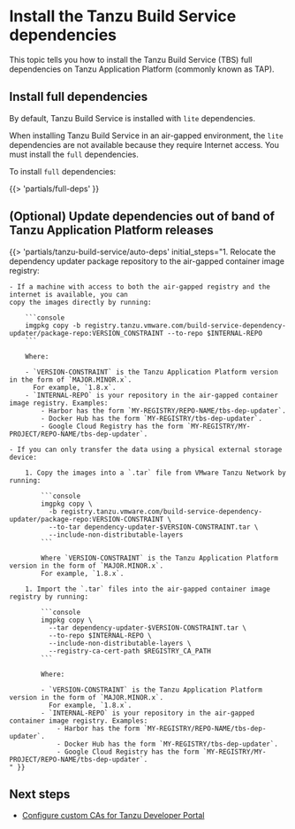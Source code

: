 # Install the Tanzu Build Service dependencies

This topic tells you how to install the Tanzu Build Service (TBS) full dependencies
on Tanzu Application Platform (commonly known as TAP).

## <a id='full-deps'></a> Install full dependencies

By default, Tanzu Build Service is installed with `lite` dependencies.

When installing Tanzu Build Service in an air-gapped environment, the `lite` dependencies
are not available because they require Internet access.
You must install the `full` dependencies.

To install `full` dependencies:

<!-- The below partial is in the docs-tap/partials directory -->

{{> 'partials/full-deps' }}

## <a id='auto-deps-update'></a> (Optional) Update dependencies out of band of Tanzu Application Platform releases

{{> 'partials/tanzu-build-service/auto-deps' initial_steps="1. Relocate the dependency updater package repository to the air-gapped container image registry:

    - If a machine with access to both the air-gapped registry and the internet is available, you can
    copy the images directly by running:

        ```console
        imgpkg copy -b registry.tanzu.vmware.com/build-service-dependency-updater/package-repo:VERSION_CONSTRAINT --to-repo $INTERNAL-REPO
        ```

        Where:

        - `VERSION-CONSTRAINT` is the Tanzu Application Platform version in the form of `MAJOR.MINOR.x`.
          For example, `1.8.x`.
        - `INTERNAL-REPO` is your repository in the air-gapped container image registry. Examples:
            - Harbor has the form `MY-REGISTRY/REPO-NAME/tbs-dep-updater`.
            - Docker Hub has the form `MY-REGISTRY/tbs-dep-updater`.
            - Google Cloud Registry has the form `MY-REGISTRY/MY-PROJECT/REPO-NAME/tbs-dep-updater`.

    - If you can only transfer the data using a physical external storage device:

        1. Copy the images into a `.tar` file from VMware Tanzu Network by running:

            ```console
            imgpkg copy \
              -b registry.tanzu.vmware.com/build-service-dependency-updater/package-repo:VERSION-CONSTRAINT \
              --to-tar dependency-updater-$VERSION-CONSTRAINT.tar \
              --include-non-distributable-layers
            ```

            Where `VERSION-CONSTRAINT` is the Tanzu Application Platform version in the form of `MAJOR.MINOR.x`.
            For example, `1.8.x`.

        1. Import the `.tar` files into the air-gapped container image registry by running:

            ```console
            imgpkg copy \
              --tar dependency-updater-$VERSION-CONSTRAINT.tar \
              --to-repo $INTERNAL-REPO \
              --include-non-distributable-layers \
              --registry-ca-cert-path $REGISTRY_CA_PATH
            ```

            Where:

            - `VERSION-CONSTRAINT` is the Tanzu Application Platform version in the form of `MAJOR.MINOR.x`.
              For example, `1.8.x`.
            - `INTERNAL-REPO` is your repository in the air-gapped container image registry. Examples:
                - Harbor has the form `MY-REGISTRY/REPO-NAME/tbs-dep-updater`.
                - Docker Hub has the form `MY-REGISTRY/tbs-dep-updater`.
                - Google Cloud Registry has the form `MY-REGISTRY/MY-PROJECT/REPO-NAME/tbs-dep-updater`.
    " }}

## <a id='next-steps'></a>Next steps

- [Configure custom CAs for Tanzu Developer Portal](tap-gui-non-standard-certs-offline.hbs.md)

